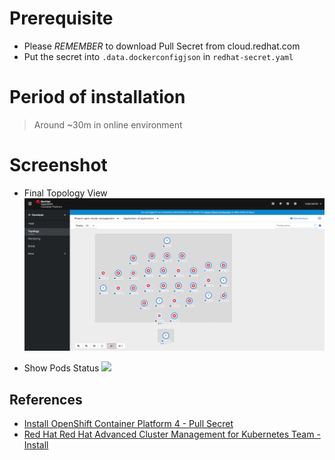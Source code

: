# Prerequisite

- Please *REMEMBER* to download Pull Secret from cloud.redhat.com
- Put the secret into `.data.dockerconfigjson` in `redhat-secret.yaml`

# Period of installation

> Around ~30m in online environment

# Screenshot

- Final Topology View
![](/images/developer-view.png)

- Show Pods Status
![](/images/pods-statys.png)

## References
- [Install OpenShift Container Platform 4 - Pull Secret][1]
- [Red Hat Red Hat Advanced Cluster Management for Kubernetes Team - Install][2]

[1]: https://cloud.redhat.com/openshift/install/pull-secret
[2]: https://access.redhat.com/documentation/en-us/red_hat_advanced_cluster_management_for_kubernetes/1.0/html-single/install/index
